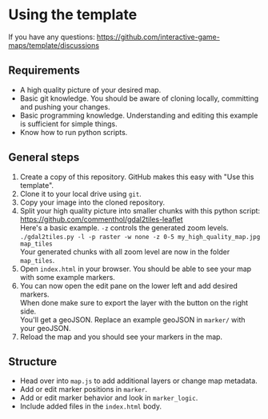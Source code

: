 # Using the template
If you have any questions: https://github.com/interactive-game-maps/template/discussions

## Requirements
* A high quality picture of your desired map.
* Basic git knowledge. You should be aware of cloning locally, committing and pushing your changes.
* Basic programming knowledge. Understanding and editing this example is sufficient for simple things.
* Know how to run python scripts.

## General steps
1. Create a copy of this repository. GitHub makes this easy with "Use this template".
1. Clone it to your local drive using `git`.
1. Copy your image into the cloned repository.
1. Split your high quality picture into smaller chunks with this python script: https://github.com/commenthol/gdal2tiles-leaflet<br>
    Here's a basic example. `-z` controls the generated zoom levels.<br>
    `./gdal2tiles.py -l -p raster -w none -z 0-5 my_high_quality_map.jpg map_tiles`<br>
    Your generated chunks with all zoom level are now in the folder `map_tiles`.
1. Open `index.html` in your browser. You should be able to see your map with some example markers.
1. You can now open the edit pane on the lower left and add desired markers.<br>
    When done make sure to export the layer with the button on the right side.<br>
    You'll get a geoJSON. Replace an example geoJSON in `marker/` with your geoJSON.
1. Reload the map and you should see your markers in the map.

## Structure
* Head over into `map.js` to add additional layers or change map metadata.
* Add or edit marker positions in `marker`.
* Add or edit marker behavior and look in `marker_logic`.
* Include added files in the `index.html` body.

